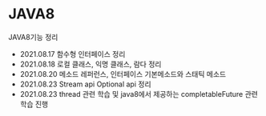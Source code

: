 # JAVA8
JAVA8기능 정리

- 2021.08.17 함수형 인터페이스 정리
- 2021.08.18 로컬 클래스, 익명 클래스, 람다 정리
- 2021.08.20 메소드 레퍼런스, 인터페이스 기본메소드와 스태틱 메소드
- 2021.08.23 Stream api Optional api 정리
- 2021.08.23 thread 관련 학습 및 java8에서 제공하는 completableFuture 관련 학습 진행

